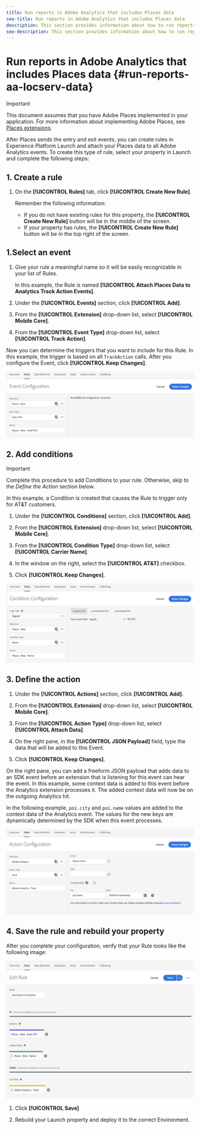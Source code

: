 ```yaml
---
title: Run reports in Adobe Analytics that includes Places data
seo-title: Run reports in Adobe Analytics that includes Places data
description: This section provides information about how to run reports in Analytics that includes Places data.
seo-description: This section provides information about how to run reports in Analytics that includes Places data.
---
```


# Run reports in Adobe Analytics that includes Places data {#run-reports-aa-locserv-data}

>[!IMPORTANT]
>
>This document assumes that you have Adobe Places implemented in your application. For more information about implementing Adobe Places, see [Places extensions](/help/places-ext-aep-sdks/places-extension/places-extension.md).

After Places sends the entry and exit events, you can create rules in Experience Platform Launch and attach your Places data to all Adobe Analytics events. To create this type of rule, select your property in Launch and complete the following steps:

## 1. Create a rule

1. On the **[!UICONTROL Rules]** tab, click **[!UICONTROL Create New Rule]**.

    Remember the following information:
    * If you do not have existing rules for this property, the **[!UICONTROL Create New Rule]** button will be in the middle of the screen.
    * If your property has rules, the **[!UICONTROL Create New Rule]** button will be in the top right of the screen.

## 1.Select an event

1. Give your rule a meaningful name so it will be easily recognizable in your list of Rules. 

    In this example, the Rule is named **[!UICONTROL Attach Places Data to Analytics Track Action Events]**.

2. Under the **[!UICONTROL Events]** section, click **[!UICONTROL Add]**.

3. From the **[!UICONTROL Extension]** drop-down list, select **[!UICONTROL Mobile Core]**.

4. From the **[!UICONTROL Event Type]** drop-down list, select **[!UICONTROL Track Action]**.

Now you can determine the triggers that you want to include for this Rule. In this example, the trigger is based on all `TrackAction` calls. After you configure the Event, click **[!UICONTROL Keep Changes]**.

!["create an event"](/help/assets/pt-selectEvent.png)


## 2. Add conditions

>[!IMPORTANT]
>
>Complete this procedure to add Conditions to your rule. Otherwise, skip to the *Define the Action* section below.

In this example, a Condition is created that causes the Rule to trigger only for AT&T customers.

1. Under the **[!UICONTROL Conditions]** section, click **[!UICONTROL Add]**.

2. From the **[!UICONTROL Extension]** drop-down list, select **[!UICONTORL Mobile Core]**.

3. From the **[!UICONTROL Condition Type]** drop-down list, select **[!UICONTROL Carrier Name]**.

4. In the window on the right, select the **[!UICONTROL AT&T]** checkbox.

5. Click **[!UICONTROL Keep Changes]**.

!["create a condition"](/help/assets/pt-setCondition.png)

## 3. Define the action

1. Under the **[!UICONTROL Actions]** section, click **[!UICONTROL Add]**.

2. From the **[!UICONTROL Extension]** drop-down list, select **[!UICONTROL Mobile Core]**.  

3. From the **[!UICONTROL Action Type]** drop-down list, select **[!UICONTROL Attach Data]**.

4. On the right pane, in the **[!UICONTROL JSON Payload]** field, type the data that will be added to this Event.

5. Click **[!UICONTROL Keep Changes]**.

On the right pane, you can add a freeform JSON payload that adds data to an SDK event before an extension that is listening for this event can hear the event. In this example, some context data is added to this event before the Analytics extension processes it. The added context data will now be on the outgoing Analytics hit.

In the following example, `poi.city` and `poi.name` values are added to the context data of the Analytics event. The values for the new keys are dynamically determined by the SDK when this event processes.

!["create an action"](/help/assets/pt-setAction.png)

## 4. Save the rule and rebuild your property

After you complete your configuration, verify that your Rule looks like the following image:

!["the rule is complete."](/help/assets/pt-ruleComplete.png)

1. Click **[!UICONTROL Save]**

2. Rebuild your Launch property and deploy it to the correct Environment.

